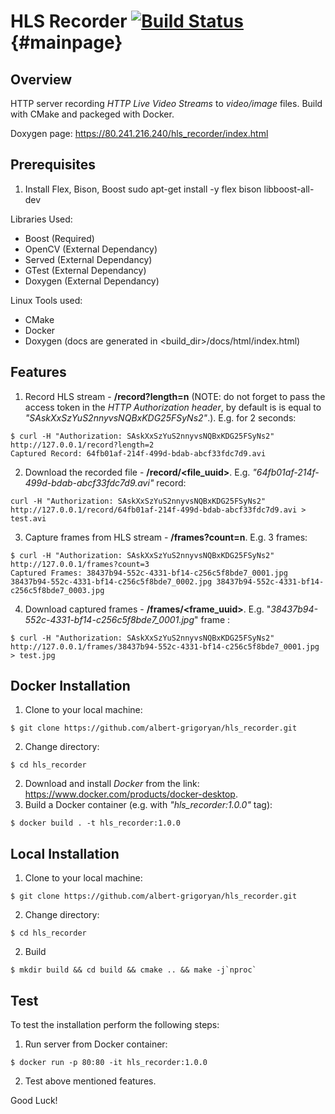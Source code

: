 HLS Recorder [![Build Status](https://travis-ci.org/joemccann/dillinger.svg?branch=master)](https://travis-ci.org/joemccann/dillinger) {#mainpage}
========================

## Overview

HTTP server recording _HTTP Live Video Streams_ to _video/image_ files. Build with CMake and packeged with Docker.

Doxygen page: https://80.241.216.240/hls_recorder/index.html

## Prerequisites
1. Install Flex, Bison, Boost
sudo apt-get install -y flex bison libboost-all-dev

Libraries Used:
- Boost   (Required)
- OpenCV  (External Dependancy)
- Served  (External Dependancy)
- GTest   (External Dependancy)
- Doxygen (External Dependancy)

Linux Tools used:
- CMake 
- Docker
- Doxygen (docs are generated in <build_dir>/docs/html/index.html)

## Features
1. Record HLS stream - **/record?length=n** (NOTE: do not forget to pass the
access token in the _HTTP Authorization header_, by default is is equal to
_"SAskXxSzYuS2nnyvsNQBxKDG25FSyNs2"_.). E.g. for 2 seconds: 
~~~
$ curl -H "Authorization: SAskXxSzYuS2nnyvsNQBxKDG25FSyNs2" http://127.0.0.1/record?length=2
Captured Record: 64fb01af-214f-499d-bdab-abcf33fdc7d9.avi
~~~
2. Download the recorded file - **/record/\<file_uuid\>**. E.g.
_"64fb01af-214f-499d-bdab-abcf33fdc7d9.avi"_ record:
~~~
curl -H "Authorization: SAskXxSzYuS2nnyvsNQBxKDG25FSyNs2" http://127.0.0.1/record/64fb01af-214f-499d-bdab-abcf33fdc7d9.avi > test.avi
~~~
3. Capture frames from HLS stream - **/frames?count=n**. E.g. 3 frames:
~~~
$ curl -H "Authorization: SAskXxSzYuS2nnyvsNQBxKDG25FSyNs2" http://127.0.0.1/frames?count=3
Captured Frames: 38437b94-552c-4331-bf14-c256c5f8bde7_0001.jpg 38437b94-552c-4331-bf14-c256c5f8bde7_0002.jpg 38437b94-552c-4331-bf14-c256c5f8bde7_0003.jpg
~~~
4. Download captured frames - **/frames/\<frame_uuid\>**. E.g.
"_38437b94-552c-4331-bf14-c256c5f8bde7_0001.jpg_" frame :
~~~
$ curl -H "Authorization: SAskXxSzYuS2nnyvsNQBxKDG25FSyNs2" http://127.0.0.1/frames/38437b94-552c-4331-bf14-c256c5f8bde7_0001.jpg > test.jpg
~~~

## Docker Installation
1. Clone to your local machine:
~~~
$ git clone https://github.com/albert-grigoryan/hls_recorder.git
~~~
2. Change directory:
~~~
$ cd hls_recorder
~~~
2. Download and install _Docker_ from the link:
https://www.docker.com/products/docker-desktop.
3. Build a Docker container (e.g. with _"hls_recorder:1.0.0"_ tag):
~~~
$ docker build . -t hls_recorder:1.0.0
~~~

## Local Installation
1. Clone to your local machine:
~~~
$ git clone https://github.com/albert-grigoryan/hls_recorder.git
~~~
2. Change directory:
~~~
$ cd hls_recorder
~~~
2. Build 
~~~
$ mkdir build && cd build && cmake .. && make -j`nproc`
~~~

## Test
To test the installation perform the following steps:
1. Run server from Docker container:
~~~
$ docker run -p 80:80 -it hls_recorder:1.0.0
~~~
2. Test above mentioned features.

Good Luck!

